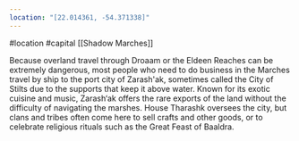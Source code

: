 ```yaml
---
location: "[22.014361, -54.371338]"
---
```

 #location #capital [[Shadow Marches]]

Because overland travel through Droaam or the Eldeen Reaches can be extremely dangerous, most people who need to do business in the Marches travel by ship to the port city of Zarash'ak, sometimes called the City of Stilts due to the supports that keep it above water. Known for its exotic cuisine and music, Zarash‘ak offers the rare exports of the land without the difficulty of navigating the marshes. House Tharashk oversees the city, but clans and tribes often come here to sell crafts and other goods, or to celebrate religious rituals such as the Great Feast of Baaldra.
